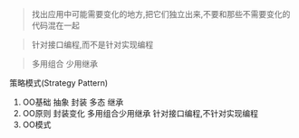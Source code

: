 > 找出应用中可能需要变化的地方,把它们独立出来,不要和那些不需要变化的代码混在一起

> 针对接口编程,而不是针对实现编程

> 多用组合  少用继承

策略模式(Strategy Pattern)

1. OO基础  抽象 封装 多态 继承
2. OO原则  封装变化  多用组合少用继承 针对接口编程,不针对实现编程
3. OO模式
